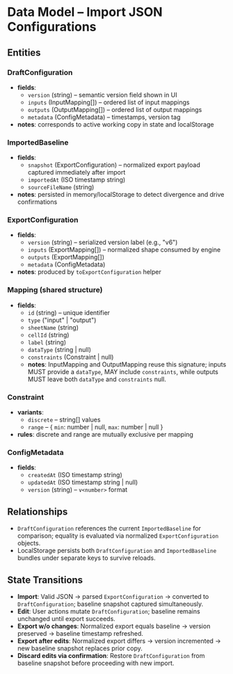 # Data Model – Import JSON Configurations

## Entities

### DraftConfiguration

- **fields**:
  - `version` (string) – semantic version field shown in UI
  - `inputs` (InputMapping[]) – ordered list of input mappings
  - `outputs` (OutputMapping[]) – ordered list of output mappings
  - `metadata` (ConfigMetadata) – timestamps, version tag
- **notes**: corresponds to active working copy in state and localStorage

### ImportedBaseline

- **fields**:
  - `snapshot` (ExportConfiguration) – normalized export payload captured immediately after import
  - `importedAt` (ISO timestamp string)
  - `sourceFileName` (string)
- **notes**: persisted in memory/localStorage to detect divergence and drive confirmations

### ExportConfiguration

- **fields**:
  - `version` (string) – serialized version label (e.g., "v6")
  - `inputs` (ExportMapping[]) – normalized shape consumed by engine
  - `outputs` (ExportMapping[])
  - `metadata` (ConfigMetadata)
- **notes**: produced by `toExportConfiguration` helper

### Mapping (shared structure)

- **fields**:
  - `id` (string) – unique identifier
  - `type` ("input" | "output")
  - `sheetName` (string)
  - `cellId` (string)
  - `label` (string)
  - `dataType` (string | null)
  - `constraints` (Constraint | null)
  - **notes**: InputMapping and OutputMapping reuse this signature; inputs MUST provide a `dataType`, MAY include `constraints`, while outputs MUST leave both `dataType` and `constraints` null.

### Constraint

- **variants**:
  - `discrete` – string[] values
  - `range` – { `min`: number | null, `max`: number | null }
- **rules**: discrete and range are mutually exclusive per mapping

### ConfigMetadata

- **fields**:
  - `createdAt` (ISO timestamp string)
  - `updatedAt` (ISO timestamp string | null)
  - `version` (string) – `v<number>` format

## Relationships

- `DraftConfiguration` references the current `ImportedBaseline` for comparison; equality is evaluated via normalized `ExportConfiguration` objects.
- LocalStorage persists both `DraftConfiguration` and `ImportedBaseline` bundles under separate keys to survive reloads.

## State Transitions

- **Import**: Valid JSON → parsed `ExportConfiguration` → converted to `DraftConfiguration`; baseline snapshot captured simultaneously.
- **Edit**: User actions mutate `DraftConfiguration`; baseline remains unchanged until export succeeds.
- **Export w/o changes**: Normalized export equals baseline → version preserved → baseline timestamp refreshed.
- **Export after edits**: Normalized export differs → version incremented → new baseline snapshot replaces prior copy.
- **Discard edits via confirmation**: Restore `DraftConfiguration` from baseline snapshot before proceeding with new import.
